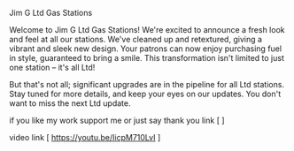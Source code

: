Jim G Ltd Gas Stations

Welcome to Jim G Ltd Gas Stations! We're excited to announce a fresh look and feel at all our stations. We've cleaned up and retextured, giving a vibrant and sleek new design. Your patrons can now enjoy purchasing fuel in style, guaranteed to bring a smile. This transformation isn't limited to just one station – it's all Ltd!

But that's not all; significant upgrades are in the pipeline for all Ltd stations. Stay tuned for more details, and keep your eyes on our updates. 
You don't want to miss the next Ltd update.

if you like my work support me or just say thank you 
link [  ]

video link [ https://youtu.be/IicpM710LvI ]
